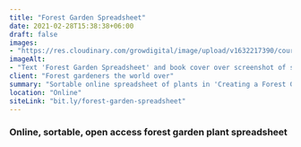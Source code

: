 ```yaml
---
title: "Forest Garden Spreadsheet"
date: 2021-02-28T15:38:38+06:00
draft: false
images: 
- "https://res.cloudinary.com/growdigital/image/upload/v1632217390/course/Spreadsheet_banner.jpg"
imageAlt: 
- "Text 'Forest Garden Spreadsheet' and book cover over screenshot of spreadsheet"
client: "Forest gardeners the world over"
summary: "Sortable online spreadsheet of plants in 'Creating a Forest Garden'"
location: "Online"
siteLink: "bit.ly/forest-garden-spreadsheet"
---
```


### Online, sortable, open access forest garden plant spreadsheet
          
